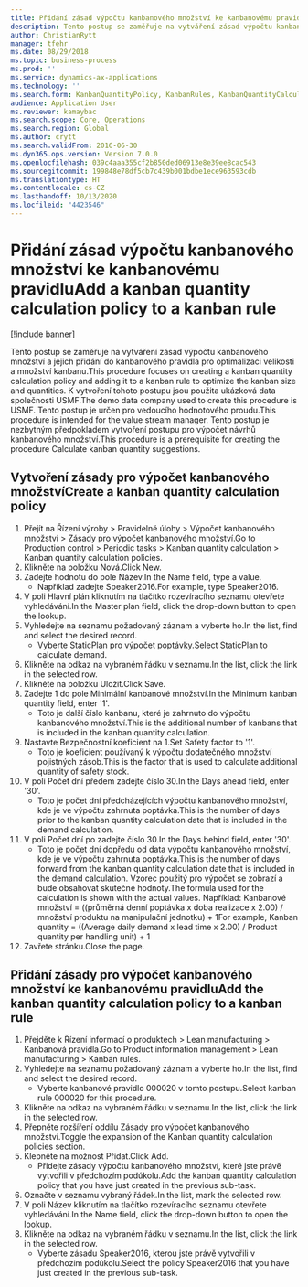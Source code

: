 ```yaml
---
title: Přidání zásad výpočtu kanbanového množství ke kanbanovému pravidlu
description: Tento postup se zaměřuje na vytváření zásad výpočtu kanbanového množství a jejich přidání do kanbanového pravidla pro optimalizaci velikosti a množství kanbanu.
author: ChristianRytt
manager: tfehr
ms.date: 08/29/2018
ms.topic: business-process
ms.prod: ''
ms.service: dynamics-ax-applications
ms.technology: ''
ms.search.form: KanbanQuantityPolicy, KanbanRules, KanbanQuantityCalculation
audience: Application User
ms.reviewer: kamaybac
ms.search.scope: Core, Operations
ms.search.region: Global
ms.author: crytt
ms.search.validFrom: 2016-06-30
ms.dyn365.ops.version: Version 7.0.0
ms.openlocfilehash: 039c4aaa355cf2b850ded06913e8e39ee8cac543
ms.sourcegitcommit: 199848e78df5cb7c439b001bdbe1ece963593cdb
ms.translationtype: HT
ms.contentlocale: cs-CZ
ms.lasthandoff: 10/13/2020
ms.locfileid: "4423546"
---
```

# <a name="add-a-kanban-quantity-calculation-policy-to-a-kanban-rule"></a><span data-ttu-id="34628-103">Přidání zásad výpočtu kanbanového množství ke kanbanovému pravidlu</span><span class="sxs-lookup"><span data-stu-id="34628-103">Add a kanban quantity calculation policy to a kanban rule</span></span>

[!include [banner](../../includes/banner.md)]

<span data-ttu-id="34628-104">Tento postup se zaměřuje na vytváření zásad výpočtu kanbanového množství a jejich přidání do kanbanového pravidla pro optimalizaci velikosti a množství kanbanu.</span><span class="sxs-lookup"><span data-stu-id="34628-104">This procedure focuses on creating a kanban quantity calculation policy and adding it to a kanban rule to optimize the kanban size and quantities.</span></span> <span data-ttu-id="34628-105">K vytvoření tohoto postupu jsou použita ukázková data společnosti USMF.</span><span class="sxs-lookup"><span data-stu-id="34628-105">The demo data company used to create this procedure is USMF.</span></span> <span data-ttu-id="34628-106">Tento postup je určen pro vedoucího hodnotového proudu.</span><span class="sxs-lookup"><span data-stu-id="34628-106">This procedure is intended for the value stream manager.</span></span> <span data-ttu-id="34628-107">Tento postup je nezbytným předpokladem vytvoření postupu pro výpočet návrhů kanbanového množství.</span><span class="sxs-lookup"><span data-stu-id="34628-107">This procedure is a prerequisite for creating the procedure Calculate kanban quantity suggestions.</span></span> 


## <a name="create-a-kanban-quantity-calculation-policy"></a><span data-ttu-id="34628-108">Vytvoření zásady pro výpočet kanbanového množství</span><span class="sxs-lookup"><span data-stu-id="34628-108">Create a kanban quantity calculation policy</span></span>
1. <span data-ttu-id="34628-109">Přejít na Řízení výroby > Pravidelné úlohy > Výpočet kanbanového množství > Zásady pro výpočet kanbanového množství.</span><span class="sxs-lookup"><span data-stu-id="34628-109">Go to Production control > Periodic tasks > Kanban quantity calculation > Kanban quantity calculation policies.</span></span>
2. <span data-ttu-id="34628-110">Klikněte na položku Nová.</span><span class="sxs-lookup"><span data-stu-id="34628-110">Click New.</span></span>
3. <span data-ttu-id="34628-111">Zadejte hodnotu do pole Název.</span><span class="sxs-lookup"><span data-stu-id="34628-111">In the Name field, type a value.</span></span>
    * <span data-ttu-id="34628-112">Například zadejte Speaker2016.</span><span class="sxs-lookup"><span data-stu-id="34628-112">For example, type Speaker2016.</span></span>  
4. <span data-ttu-id="34628-113">V poli Hlavní plán kliknutím na tlačítko rozevíracího seznamu otevřete vyhledávání.</span><span class="sxs-lookup"><span data-stu-id="34628-113">In the Master plan field, click the drop-down button to open the lookup.</span></span>
5. <span data-ttu-id="34628-114">Vyhledejte na seznamu požadovaný záznam a vyberte ho.</span><span class="sxs-lookup"><span data-stu-id="34628-114">In the list, find and select the desired record.</span></span>
    * <span data-ttu-id="34628-115">Vyberte StaticPlan pro výpočet poptávky.</span><span class="sxs-lookup"><span data-stu-id="34628-115">Select StaticPlan to calculate demand.</span></span>  
6. <span data-ttu-id="34628-116">Klikněte na odkaz na vybraném řádku v seznamu.</span><span class="sxs-lookup"><span data-stu-id="34628-116">In the list, click the link in the selected row.</span></span>
7. <span data-ttu-id="34628-117">Klikněte na položku Uložit.</span><span class="sxs-lookup"><span data-stu-id="34628-117">Click Save.</span></span>
8. <span data-ttu-id="34628-118">Zadejte 1 do pole Minimální kanbanové množství.</span><span class="sxs-lookup"><span data-stu-id="34628-118">In the Minimum kanban quantity field, enter '1'.</span></span>
    * <span data-ttu-id="34628-119">Toto je další číslo kanbanu, které je zahrnuto do výpočtu kanbanového množství.</span><span class="sxs-lookup"><span data-stu-id="34628-119">This is the additional number of kanbans that is included in the kanban quantity calculation.</span></span>  
9. <span data-ttu-id="34628-120">Nastavte Bezpečnostní koeficient na 1.</span><span class="sxs-lookup"><span data-stu-id="34628-120">Set Safety factor to '1'.</span></span>
    * <span data-ttu-id="34628-121">Toto je koeficient používaný k výpočtu dodatečného množství pojistných zásob.</span><span class="sxs-lookup"><span data-stu-id="34628-121">This is the factor that is used to calculate additional quantity of safety stock.</span></span>  
10. <span data-ttu-id="34628-122">V poli Počet dní předem zadejte číslo 30.</span><span class="sxs-lookup"><span data-stu-id="34628-122">In the Days ahead field, enter '30'.</span></span>
    * <span data-ttu-id="34628-123">Toto je počet dní předcházejících výpočtu kanbanového množství, kde je ve výpočtu zahrnuta poptávka.</span><span class="sxs-lookup"><span data-stu-id="34628-123">This is the number of days prior to the kanban quantity calculation date that is included in the demand calculation.</span></span>  
11. <span data-ttu-id="34628-124">V poli Počet dní po zadejte číslo 30.</span><span class="sxs-lookup"><span data-stu-id="34628-124">In the Days behind field, enter '30'.</span></span>
    * <span data-ttu-id="34628-125">Toto je počet dní dopředu od data výpočtu kanbanového množství, kde je ve výpočtu zahrnuta poptávka.</span><span class="sxs-lookup"><span data-stu-id="34628-125">This is the number of days forward from the kanban quantity calculation date that is included in the demand calculation.</span></span>  <span data-ttu-id="34628-126">Vzorec použitý pro výpočet se zobrazí a bude obsahovat skutečné hodnoty.</span><span class="sxs-lookup"><span data-stu-id="34628-126">The formula used for the calculation is shown with the actual values.</span></span> <span data-ttu-id="34628-127">Například: Kanbanové množství = ((průměrná denní poptávka x doba realizace x 2.00) / množství produktu na manipulační jednotku) + 1</span><span class="sxs-lookup"><span data-stu-id="34628-127">For example,  Kanban quantity = ((Average daily demand x lead time x 2.00) / Product quantity per handling unit) + 1</span></span>  
12. <span data-ttu-id="34628-128">Zavřete stránku.</span><span class="sxs-lookup"><span data-stu-id="34628-128">Close the page.</span></span>

## <a name="add-the-kanban-quantity-calculation-policy-to-a-kanban-rule"></a><span data-ttu-id="34628-129">Přidání zásady pro výpočet kanbanového množství ke kanbanovému pravidlu</span><span class="sxs-lookup"><span data-stu-id="34628-129">Add the kanban quantity calculation policy to a kanban rule</span></span>
1. <span data-ttu-id="34628-130">Přejděte k Řízení informací o produktech > Lean manufacturing > Kanbanová pravidla.</span><span class="sxs-lookup"><span data-stu-id="34628-130">Go to Product information management > Lean manufacturing > Kanban rules.</span></span>
2. <span data-ttu-id="34628-131">Vyhledejte na seznamu požadovaný záznam a vyberte ho.</span><span class="sxs-lookup"><span data-stu-id="34628-131">In the list, find and select the desired record.</span></span>
    * <span data-ttu-id="34628-132">Vyberte kanbanové pravidlo 000020 v tomto postupu.</span><span class="sxs-lookup"><span data-stu-id="34628-132">Select kanban rule 000020 for this procedure.</span></span>  
3. <span data-ttu-id="34628-133">Klikněte na odkaz na vybraném řádku v seznamu.</span><span class="sxs-lookup"><span data-stu-id="34628-133">In the list, click the link in the selected row.</span></span>
4. <span data-ttu-id="34628-134">Přepněte rozšíření oddílu Zásady pro výpočet kanbanového množství.</span><span class="sxs-lookup"><span data-stu-id="34628-134">Toggle the expansion of the Kanban quantity calculation policies section.</span></span>
5. <span data-ttu-id="34628-135">Klepněte na možnost Přidat.</span><span class="sxs-lookup"><span data-stu-id="34628-135">Click Add.</span></span>
    * <span data-ttu-id="34628-136">Přidejte zásady výpočtu kanbanového množství, které jste právě vytvořili v předchozím podúkolu.</span><span class="sxs-lookup"><span data-stu-id="34628-136">Add the kanban quantity calculation policy that you have just created in the previous sub-task.</span></span>  
6. <span data-ttu-id="34628-137">Označte v seznamu vybraný řádek.</span><span class="sxs-lookup"><span data-stu-id="34628-137">In the list, mark the selected row.</span></span>
7. <span data-ttu-id="34628-138">V poli Název kliknutím na tlačítko rozevíracího seznamu otevřete vyhledávání.</span><span class="sxs-lookup"><span data-stu-id="34628-138">In the Name field, click the drop-down button to open the lookup.</span></span>
8. <span data-ttu-id="34628-139">Klikněte na odkaz na vybraném řádku v seznamu.</span><span class="sxs-lookup"><span data-stu-id="34628-139">In the list, click the link in the selected row.</span></span>
    * <span data-ttu-id="34628-140">Vyberte zásadu Speaker2016, kterou jste právě vytvořili v předchozím podúkolu.</span><span class="sxs-lookup"><span data-stu-id="34628-140">Select the policy Speaker2016 that you have just created in the previous sub-task.</span></span>  

